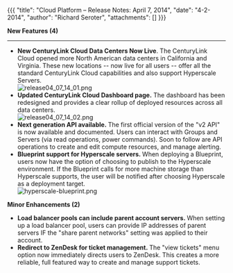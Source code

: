 {{{
  "title": "Cloud Platform – Release Notes: April 7, 2014",
  "date": "4-2-2014",
  "author": "Richard Seroter",
  "attachments": []
}}}

<p><strong>New Features (4)</strong>
</p>
<hr />
<ul>
  <li><strong>New CenturyLink Cloud Data Centers Now Live</strong>. The CenturyLink Cloud opened more North American data centers in California and Virginia. These new locations -- now live for all users -- offer all the standard CenturyLink Cloud capabilities
    and also support Hyperscale Servers.
    <br /><img src="https://t3n.zendesk.com/attachments/token/vrxjXWoFjKGkvsZltCOBrY60A/?name=release04_07_14_01.png" alt="release04_07_14_01.png" />
  </li>
  <li><strong>Updated CenturyLink Cloud Dashboard page.</strong>&nbsp;The dashboard has been redesigned and provides a clear rollup of deployed resources across all data centers.
    <br /><img src="https://t3n.zendesk.com/attachments/token/h0hMAPQTnDhETwG96MiI6V3iz/?name=release04_07_14_02.png" alt="release04_07_14_02.png" />
  </li>
  <li><strong>Next generation API available.&nbsp;</strong>The first official version of the "v2 API" is now available and documented. Users can interact with Groups and Servers (via read operations, power commands). Soon to follow are API operations to create
    and edit compute resources, and manage alerting.</li>
  <li><strong>Blueprint support for Hyperscale servers.&nbsp;</strong>When deploying a Blueprint, users now have the option of choosing to publish to the Hyperscale environment. If the Blueprint calls for more machine storage than Hyperscale supports, the
    user will be notified after choosing Hyperscale as a deployment target.
    <br /><img src="https://t3n.zendesk.com/attachments/token/NIHKPsn0RycWnckAkowV83eDR/?name=hyperscale-blueprint.png" alt="hyperscale-blueprint.png" />
  </li>
</ul>
<p></p>
<p><strong>Minor Enhancements (2)</strong>
</p>
<ul>
  <li><strong>Load balancer pools can include parent account servers.&nbsp;</strong>When setting up a load balancer pool, users can provide IP addresses of parent servers IF the "share parent networks" setting was applied to their account.</li>
  <li><strong>Redirect to ZenDesk for ticket management.&nbsp;</strong>The "view tickets" menu option now immediately directs users to ZenDesk. This creates a more reliable, full featured way to create and manage support tickets.</li>
</ul>